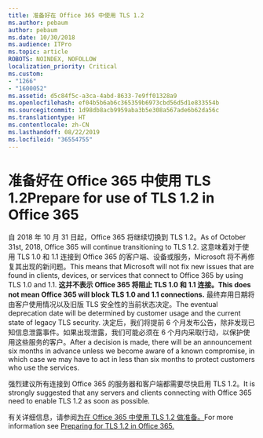 ```yaml
---
title: 准备好在 Office 365 中使用 TLS 1.2
ms.author: pebaum
author: pebaum
ms.date: 10/30/2018
ms.audience: ITPro
ms.topic: article
ROBOTS: NOINDEX, NOFOLLOW
localization_priority: Critical
ms.custom:
- "1266"
- "1600052"
ms.assetid: d5c84f5c-a3ca-4abd-8633-7e9ff01328a9
ms.openlocfilehash: ef04b5b6ab6c365359b6973cbd56d5d1e833554b
ms.sourcegitcommit: 1d98db8acb9959aba3b5e308a567ade6b62da56c
ms.translationtype: HT
ms.contentlocale: zh-CN
ms.lasthandoff: 08/22/2019
ms.locfileid: "36554755"
---
```

# <a name="prepare-for-use-of-tls-12-in-office-365"></a><span data-ttu-id="32a34-102">准备好在 Office 365 中使用 TLS 1.2</span><span class="sxs-lookup"><span data-stu-id="32a34-102">Prepare for use of TLS 1.2 in Office 365</span></span>

<span data-ttu-id="32a34-103">自 2018 年 10 月 31 日起，Office 365 将继续切换到 TLS 1.2。</span><span class="sxs-lookup"><span data-stu-id="32a34-103">As of October 31st, 2018, Office 365 will continue transitioning to TLS 1.2.</span></span> <span data-ttu-id="32a34-104">这意味着对于使用 TLS 1.0 和 1.1 连接到 Office 365 的客户端、设备或服务，Microsoft 将不再修复其出现的新问题。</span><span class="sxs-lookup"><span data-stu-id="32a34-104">This means that Microsoft will not fix new issues that are found in clients, devices, or services that connect to Office 365 by using TLS 1.0 and 1.1.</span></span> <span data-ttu-id="32a34-105">**这并不表示 Office 365 将阻止 TLS 1.0 和 1.1 连接。**</span><span class="sxs-lookup"><span data-stu-id="32a34-105">**This does not mean Office 365 will block TLS 1.0 and 1.1 connections.**</span></span> <span data-ttu-id="32a34-106">最终弃用日期将由客户使用情况以及旧版 TLS 安全性的当前状态决定。</span><span class="sxs-lookup"><span data-stu-id="32a34-106">The eventual deprecation date will be determined by customer usage and the current state of legacy TLS security.</span></span> <span data-ttu-id="32a34-107">决定后，我们将提前 6 个月发布公告，除非发现已知信息泄露事件。如果出现泄露，我们可能必须在 6 个月内采取行动，以保护使用这些服务的客户。</span><span class="sxs-lookup"><span data-stu-id="32a34-107">After a decision is made, there will be an announcement six months in advance unless we become aware of a known compromise, in which case we may have to act in less than six months to protect customers who use the services.</span></span>
  
<span data-ttu-id="32a34-108">强烈建议所有连接到 Office 365 的服务器和客户端都需要尽快启用 TLS 1.2。</span><span class="sxs-lookup"><span data-stu-id="32a34-108">It is strongly suggested that any servers and clients connecting with Office 365 need to enable TLS 1.2 as soon as possible.</span></span>
  
<span data-ttu-id="32a34-109">有关详细信息，请参阅[为在 Office 365 中使用 TLS 1.2 做准备。](https://support.microsoft.com/help/4057306/preparing-for-tls-1-2-in-office-365)</span><span class="sxs-lookup"><span data-stu-id="32a34-109">For more information see [Preparing for TLS 1.2 in Office 365.](https://support.microsoft.com/help/4057306/preparing-for-tls-1-2-in-office-365)</span></span>
  